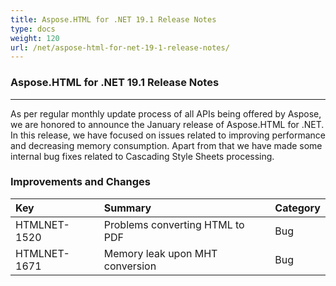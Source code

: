 ```yaml
---
title: Aspose.HTML for .NET 19.1 Release Notes
type: docs
weight: 120
url: /net/aspose-html-for-net-19-1-release-notes/
---
```


### **Aspose.HTML for .NET 19.1 Release Notes**
-----
As per regular monthly update process of all APIs being offered by Aspose, we are honored to announce the January release of Aspose.HTML for .NET. In this release, we have focused on issues related to improving performance and decreasing memory consumption. Apart from that we have made some internal bug fixes related to Cascading Style Sheets processing.
### **Improvements and Changes**

|**Key**|**Summary**|**Category**|
| :- | :- | :- |
|HTMLNET-1520|Problems converting HTML to PDF|Bug|
|HTMLNET-1671|Memory leak upon MHT conversion|Bug|

